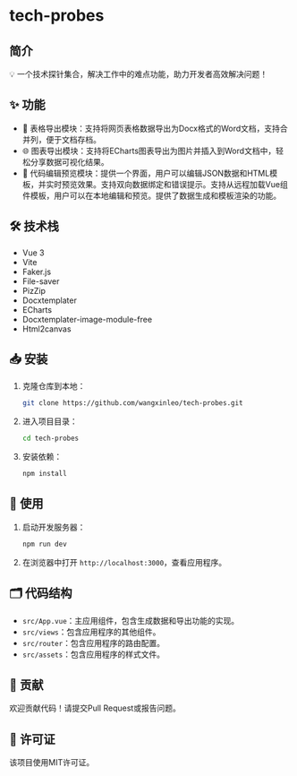 # tech-probes

## 简介

💡 一个技术探针集合，解决工作中的难点功能，助力开发者高效解决问题！

## ✨ 功能

- 📄 表格导出模块：支持将网页表格数据导出为Docx格式的Word文档，支持合并列，便于文档存档。
- 🌐 图表导出模块：支持将ECharts图表导出为图片并插入到Word文档中，轻松分享数据可视化结果。
- 📄 代码编辑预览模块：提供一个界面，用户可以编辑JSON数据和HTML模板，并实时预览效果。支持双向数据绑定和错误提示。支持从远程加载Vue组件模板，用户可以在本地编辑和预览。提供了数据生成和模板渲染的功能。


## 🛠️ 技术栈

- Vue 3
- Vite
- Faker.js
- File-saver
- PizZip
- Docxtemplater
- ECharts
- Docxtemplater-image-module-free
- Html2canvas

## 📥 安装

1. 克隆仓库到本地：

   ```bash
   git clone https://github.com/wangxinleo/tech-probes.git
   ```

2. 进入项目目录：

   ```bash
   cd tech-probes
   ```

3. 安装依赖：

   ```bash
   npm install
   ```

## 🚀 使用

1. 启动开发服务器：

   ```bash
   npm run dev
   ```

2. 在浏览器中打开 `http://localhost:3000`，查看应用程序。

## 🗂️ 代码结构

- `src/App.vue`：主应用组件，包含生成数据和导出功能的实现。
- `src/views`：包含应用程序的其他组件。
- `src/router`：包含应用程序的路由配置。
- `src/assets`：包含应用程序的样式文件。

## 🤝 贡献

欢迎贡献代码！请提交Pull Request或报告问题。

## 📄 许可证

该项目使用MIT许可证。

